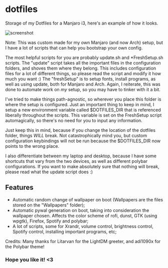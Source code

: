 # dotfiles
Storage of my Dotfiles for a Manjaro i3, here's an example of how it looks.

![screenshot](https://user-images.githubusercontent.com/22790704/71752524-4b727680-2e77-11ea-8a22-2ae6e2616949.png)

Note: This was custom made for my own Manjaro (and now Arch) setup, but I have a lot of scripts that can help you bootstrap your own config. 

The most helpful scripts for you are probably update.sh and \*FreshSetup.sh scripts. The "update" script takes all the important files in the configuration folders, and shoves them where they belong. This includes configuration files for a lot of different things, so please read the script and modify it how much you want :)  The "freshSetup" is to setup fonts, install programs, as well as using update, both for Manjaro and Arch. Again, I reiterate, this was done to automate work on *my* setup, so you may have to tinker with it a bit.

I've tried to make things path-agnostic, so wherever you place this folder is where the setup is configured. Just an important thing to keep in mind, I setup a new environment variable called $DOTFILES_DIR that is referenced liberally throughout the scripts. This variable is set on the FreshSetup script automagically, so there's no need for you to input any information. 

Just keep this in mind, because if you change the location of the dotfiles folder, things *WILL* break. Not catastrophically mind you, but custom configuration keybindings will not be run because the $DOTFILES_DIR now points to the wrong place. 

I also differentiate between my laptop and desktop, because I have some shortcuts that vary from the two devices, as well as different polybar configurations. If you want to make absolutely sure that nothing will break, please read what the update script does :)

## Features
- Automatic random change of wallpaper on boot (Wallpapers are the files stored on the "Wallpapers" folder);
- Automatic pywal generation on boot, taking into consideration the wallpaper chosen. Affects the color scheme of rofi, dunst, GTK (using wpgtk), Firefox, Spotify and polybar;
- A lot of scripts, some for Xrandr, volume control, brightness control, Spotify control, installing important programs, etc;

Credits: Many thanks for Litarvan for the LightDM greeter, and adi1090x for the Polybar theme!

### Hope you like it! <3 
